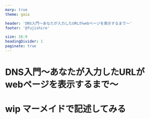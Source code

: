 ```yaml
---
marp: true
theme: gaia

header: 'DNS入門〜あなたが入力したURLがwebページを表示するまで〜'
footer: '@fujishiro'

size: 16:9
headingDivider: 1
paginate: true
---
```


<!-- タイトル用書式：色反転＋中央寄せ -->
<!-- _class : lead invert-->

# DNS入門〜あなたが入力したURLがwebページを表示するまで〜

# wip マーメイドで記述してみる

